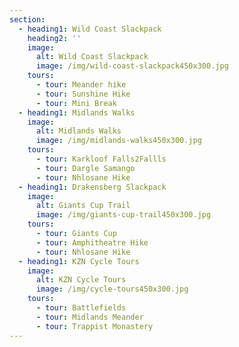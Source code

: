 ```yaml
---
section:
  - heading1: Wild Coast Slackpack
    heading2: ''
    image:
      alt: Wild Coast Slackpack
      image: /img/wild-coast-slackpack450x300.jpg
    tours:
      - tour: Meander hike
      - tour: Sunshine Hike
      - tour: Mini Break
  - heading1: Midlands Walks
    image:
      alt: Midlands Walks
      image: /img/midlands-walks450x300.jpg
    tours:
      - tour: Karkloof Falls2Fallls
      - tour: Dargle Samango
      - tour: Nhlosane Hike
  - heading1: Drakensberg Slackpack
    image:
      alt: Giants Cup Trail
      image: /img/giants-cup-trail450x300.jpg
    tours:
      - tour: Giants Cup
      - tour: Amphitheatre Hike
      - tour: Nhlosane Hike
  - heading1: KZN Cycle Tours
    image:
      alt: KZN Cycle Tours
      image: /img/cycle-tours450x300.jpg
    tours:
      - tour: Battlefields
      - tour: Midlands Meander
      - tour: Trappist Monastery
---
```


